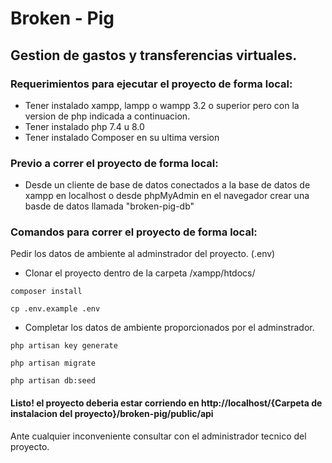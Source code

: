 #   Broken - Pig

##  Gestion de gastos y transferencias virtuales.

### Requerimientos para ejecutar el proyecto de forma local:

*   Tener instalado xampp, lampp o wampp 3.2 o superior pero con la version de php indicada a continuacion. 
*   Tener instalado php 7.4 u 8.0
*   Tener instalado Composer en su ultima version

### Previo a correr el proyecto de forma local:

*   Desde un cliente de base de datos conectados a la base de datos de xampp en localhost o desde phpMyAdmin en el navegador crear una basde de datos llamada "broken-pig-db"

### Comandos para correr el proyecto de forma local:

Pedir los datos de ambiente al adminstrador del proyecto. (.env)

*   Clonar el proyecto dentro de la carpeta /xampp/htdocs/

```
composer install
```
```
cp .env.example .env
```
*   Completar los datos de ambiente proporcionados por el adminstrador.
```
php artisan key generate
```
```
php artisan migrate
```
```
php artisan db:seed
```

####    Listo! el proyecto deberia estar corriendo en http://localhost/{Carpeta de instalacion del proyecto}/broken-pig/public/api

Ante cualquier inconveniente consultar con el administrador tecnico del proyecto.
